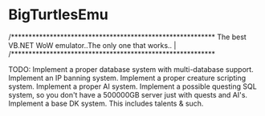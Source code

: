 BigTurtlesEmu
=============


/**********************************************************
The best VB.NET WoW emulator..The only one that works..   |
/**********************************************************














TODO:
Implement a proper database system with multi-database support.
Implement an IP banning system.
Implement a proper creature scripting system.
Implement a proper AI system. 
Implement a possible questing SQL system, so you don't have a 500000GB server just with quests and AI's.
Implement a base DK system. This includes talents & such.
